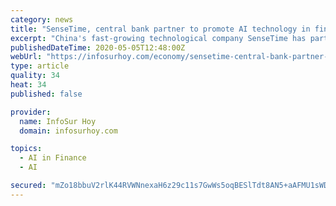 ```yaml
---
category: news
title: "SenseTime, central bank partner to promote AI technology in finance"
excerpt: "China's fast-growing technological company SenseTime has partnered with an institute affiliated with the central bank to promote the innovative research on artificial intelligence (AI) technology in the finance field."
publishedDateTime: 2020-05-05T12:48:00Z
webUrl: "https://infosurhoy.com/economy/sensetime-central-bank-partner-to-promote-ai-technology-in-finance/"
type: article
quality: 34
heat: 34
published: false

provider:
  name: InfoSur Hoy
  domain: infosurhoy.com

topics:
  - AI in Finance
  - AI

secured: "mZo18bbuV2rlK44RVWNnexaH6z29c11s7GwWs5oqBESlTdt8AN5+aAFMU1sWDlb/D2h/r6x8PhixcbnEoIb42BNKgVHWaV6W1uXvg12N1IW9R/XMGDTY9yaFWv/AmDQ6F9n1wa0XEeVdqd5l177jy60j6VpNAhVZZ33wIk9LlfFpOYOi+7gs9Q5mMMtr5xUUR1m6LsqhyNKTF+S/dRxyHirz5c/2xBcz1+ri0V9avwQsQYtQ47ghJcUcM/IYsKjEJ68tuXSzN9F+9FxCFxEMMkMLlOOSQUX6XU8DVFo4PfXr5TZFhjvTJN1+t9+mHZvS;fy0OnzfYEjJOrJH260YQ8A=="
---
```


